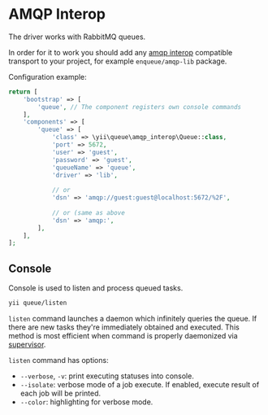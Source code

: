 AMQP Interop 
============

The driver works with RabbitMQ queues.

In order for it to work you should add any [amqp interop](https://github.com/queue-interop/queue-interop#amqp-interop) compatible transport to your project, for example `enqueue/amqp-lib` package.

Configuration example:

```php
return [
    'bootstrap' => [
        'queue', // The component registers own console commands
    ],
    'components' => [
        'queue' => [
            'class' => \yii\queue\amqp_interop\Queue::class,
            'port' => 5672,
            'user' => 'guest',
            'password' => 'guest',
            'queueName' => 'queue',
            'driver' => 'lib',
            
            // or
            'dsn' => 'amqp://guest:guest@localhost:5672/%2F',
            
            // or (same as above
            'dsn' => 'amqp:',
        ],
    ],
];
```

Console
-------

Console is used to listen and process queued tasks.

```sh
yii queue/listen
```

`listen` command launches a daemon which infinitely queries the queue. If there are new tasks
they're immediately obtained and executed. This method is most efficient when command is properly
daemonized via [supervisor](worker.md#supervisor).

`listen` command has options:

- `--verbose`, `-v`: print executing statuses into console.
- `--isolate`: verbose mode of a job execute. If enabled, execute result of each job will be printed.
- `--color`: highlighting for verbose mode.
